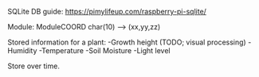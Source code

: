 SQLite DB guide: https://pimylifeup.com/raspberry-pi-sqlite/ 



Module:
    ModuleCOORD char(10) --> (xx,yy,zz)



Stored information for a plant:
    -Growth height (TODO; visual processing)
    -Humidity
    -Temperature
    -Soil Moisture
    -Light level

Store over time.